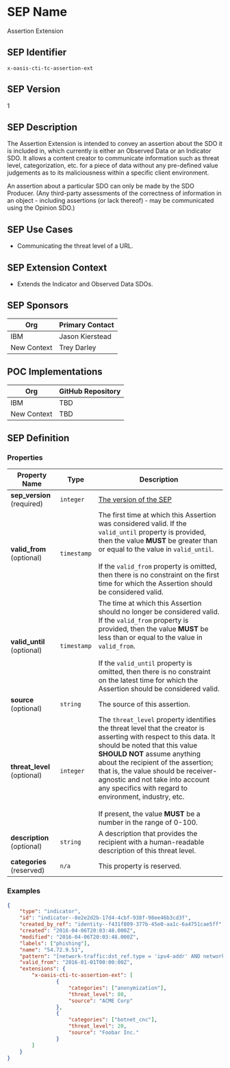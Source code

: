 # SEP Name
Assertion Extension

## SEP Identifier
`x-oasis-cti-tc-assertion-ext`

## SEP Version
1

## SEP Description
The Assertion Extension is intended to convey an assertion about the
SDO it is included in, which currently is either an Observed Data or
an Indicator SDO. It allows a content creator to communicate
information such as threat level, categorization, etc. for a piece of
data without any pre-defined value judgements as to its maliciousness
within a specific client environment.

An assertion about a particular SDO can only be made by the SDO
Producer. (Any third-party assessments of the correctness of
information in an object - including assertions (or lack thereof) -
may be communicated using the Opinion SDO.)

## SEP Use Cases
* Communicating the threat level of a URL.

## SEP Extension Context
* Extends the Indicator and Observed Data SDOs.

## SEP Sponsors
Org | Primary Contact
--- | ---------------
IBM | Jason Kierstead
New Context | Trey Darley

## POC Implementations
Org | GitHub Repository
--- | -----------------
IBM | TBD
New Context | TBD

## SEP Definition

### Properties
| Property Name               | Type        | Description                                                                                                                                                                                                                                                                                                                                                                                                                             |
| -------------               | ----        | -----------                                                                                                                                                                                                                                                                                                                                                                                                                             |
| **sep_version** (required)  | `integer`   | [The version of the SEP](#sep-version)                                                                                                                                                                                                                                                                                                                                                                                                                                        |
| **valid_from** (optional)   | `timestamp` | The first time at which this Assertion was considered valid. If the `valid_until` property is provided, then the value **MUST** be greater than or equal to the value in `valid_until`.<br /><br />If the `valid_from` property is omitted, then there is no constraint on the first time for which the Assertion should be considered valid.                                                                                           |
| **valid_until** (optional)  | `timestamp` | The time at which this Assertion should no longer be considered valid. If the `valid_from` property is provided, then the value **MUST** be less than or equal to the value in `valid_from`.<br /><br />If the `valid_until` property is omitted, then there is no constraint on the latest time for which the Assertion should be considered valid.                                                                                    |
| **source** (optional)       | `string`    | The source of this assertion.                                                                                                                                                                                                                                                                                                                                                                                                           |
| **threat_level** (optional) | `integer`   | The `threat_level` property identifies the threat level that the creator is asserting with respect to this data. It should be noted that this value **SHOULD NOT** assume anything about the recipient of the assertion; that is, the value should be receiver-agnostic and not take into account any specifics with regard to environment, industry, etc.<br /><br />If present, the value **MUST** be a number in the range of 0-100. |
| **description** (optional)  | `string`    | A description that provides the recipient with a human-readable description of this threat level.                                                                                                                                                                                                                                                                                                                                       |
| **categories** (reserved)   | `n/a`       | This property is reserved.                                                                                                                                                                                                                                                                                                                                                                                                              |

### Examples
```json
{
    "type": "indicator",
    "id": "indicator--8e2e2d2b-17d4-4cbf-938f-98ee46b3cd3f",
    "created_by_ref": "identity--f431f809-377b-45e0-aa1c-6a4751cae5ff",
    "created": "2016-04-06T20:03:48.000Z",
    "modified": "2016-04-06T20:03:48.000Z",
    "labels": ["phishing"],
    "name": "54.72.9.51",
    "pattern": "[network-traffic:dst_ref.type = 'ipv4-addr' AND network-traffic:dst_ref.value = '54.72.9.51/32']",
    "valid_from": "2016-01-01T00:00:00Z",
    "extensions": {
        "x-oasis-cti-tc-assertion-ext": [
			    {
                    "categories": ["anonymization"],
                    "threat_level": 80,
                    "source": "ACME Corp"
                },
                {
                    "categories": ["botnet_cnc"],
                    "threat_level": 20,
                    "source": "Foobar Inc."
                }
		]
	}
}
```
